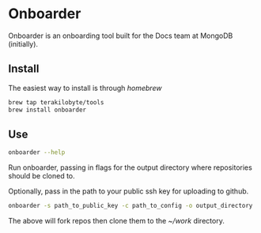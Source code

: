# Onboarder

Onboarder is an onboarding tool built for the Docs team at MongoDB (initially).

## Install

The easiest way to install is through *homebrew*

```sh
brew tap terakilobyte/tools
brew install onboarder
```

## Use

```sh
onboarder --help
```

Run onboarder, passing in flags for the output directory where repositories
should be cloned to.

Optionally, pass in the path to your public ssh key for uploading to github.

```sh
onboarder -s path_to_public_key -c path_to_config -o output_directory
```

The above will fork repos then clone
them to the *~/work* directory.
